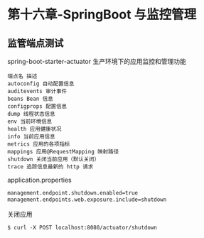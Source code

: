 # 第十六章-SpringBoot 与监控管理

## 监管端点测试

spring-boot-starter-actuator 生产环境下的应用监控和管理功能

```
端点名 描述
autoconfig 自动配置信息
auditevents 审计事件
beans Bean 信息
configprops 配置信息
dump 线程状态信息
env 当前环境信息
health 应用健康状况
info 当前应用信息
metrics 应用的各项指标
mappings 应用@RequestMapping 映射路径
shutdown 关闭当前应用（默认关闭）
trace 追踪信息最新的 http 请求
```

application.properties

```bash
management.endpoint.shutdown.enabled=true
management.endpoints.web.exposure.include=shutdown
```

关闭应用

```
$ curl -X POST localhost:8080/actuator/shutdown
```

